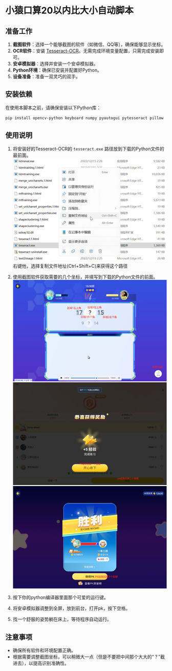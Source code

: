 # 小猿口算20以内比大小自动脚本

## 准备工作
1. **截图软件**：选择一个能够截图的软件（如微信、QQ等），确保能够显示坐标。
2. **OCR软件**：安装 [Tesseract-OCR](https://digi.bib.uni-mannheim.de/tesseract/)。无需完成环境变量配置，只需完成安装即可。
3. **安卓模拟器**：选择并安装一个安卓模拟器。
4. **Python环境**：确保已安装并配置好Python。
5. **设备准备**：准备一双灵巧的双手。

## 安装依赖
在使用本脚本之前，请确保安装以下Python库：

```bash
pip install opencv-python keyboard numpy pyautogui pytesseract pillow
```

## 使用说明
1. 将安装好的Tesseract-OCR的 `tesseract.exe` 路径放到下载的Python文件的最前面。
   ![Tesseract.exe路径](image1.png)
  右键他，选择复制文件地址(Ctrl+Shift+C)来获得这个路径
   
2. 使用截图软件获取需要的几个坐标，并填写到下载的Python文件的前面。
   ![获取坐标1](image2.png)
   ![获取坐标2](image3.png)
   ![获取坐标3](image4.png)

3. 按下你的python编译器里面那个可爱的运行键。
4. 将安卓模拟器调整到全屏，放到前台，打开pk，按下空格。
5. 找一个舒服的姿势躺在床上，等待程序自动运行。

## 注意事项
- 确保所有软件和环境配置正确。
- 根据需要调整截图坐标，可以稍微大一点（但是不要把中间那个大大的“？”截进去），以提高识别准确性。


